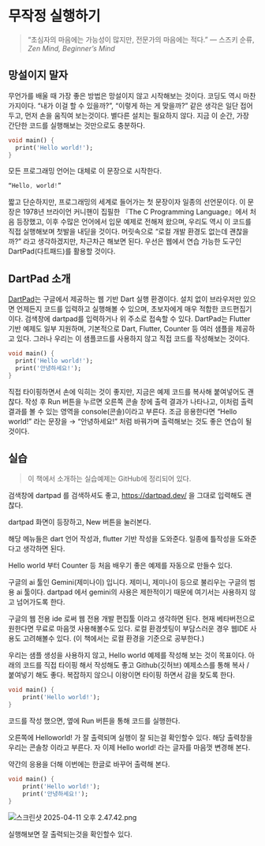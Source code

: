# 무작정 실행하기

> “초심자의 마음에는 가능성이 많지만, 전문가의 마음에는 적다.” — 스즈키 순류, *Zen Mind, Beginner’s Mind*

## 망설이지 말자
무언가를 배울 때 가장 좋은 방법은 망설이지 않고 시작해보는 것이다. 코딩도 역시 마찬가지이다.
“내가 이걸 할 수 있을까?”, “이렇게 하는 게 맞을까?” 같은 생각은 일단 접어두고, 먼저 손을 움직여 보는것이다. 별다른 설치는 필요하지 않다. 지금 이 순간, 가장 간단한 코드를 실행해보는 것만으로도 충분하다.

```dart
void main() {
  print('Hello world!');
}
```

모든 프로그래밍 언어는 대체로 이 문장으로 시작한다.

```dart
“Hello, world!”
```

짧고 단순하지만, 프로그래밍의 세계로 들어가는 첫 문장이자 일종의 선언문이다. 이 문장은 1978년 브라이언 커니핸이 집필한 『The C Programming Language』에서 처음 등장했고, 이후 수많은 언어에서 입문 예제로 전해져 왔으며, 우리도 역시 이 코드를 직접 실행해보며 첫발을 내딛을 것이다. 머릿속으로 “로컬 개발 환경도 없는데 괜찮을까?” 라고 생각하겠지만, 차근차근 해보면 된다. 우선은 웹에서 연습 가능한 도구인 DartPad(다트패드)를 활용할 것이다.

## **DartPad 소개**

[DartPad](https://dartpad.dev/)는 구글에서 제공하는 웹 기반 Dart 실행 환경이다. 설치 없이 브라우저만 있으면 언제든지 코드를 입력하고 실행해볼 수 있으며, 초보자에게 매우 적합한 코드편집기이다. 검색창에 dartpad를 입력하거나 위 주소로 접속할 수 있다. DartPad는 Flutter 기반 예제도 일부 지원하며, 기본적으로 Dart, Flutter, Counter 등 여러 샘플을 제공하고 있다. 그러나 우리는 이 샘플코드를 사용하지 않고 직접 코드를 작성해보는 것이다.

```dart
void main() {
  print('Hello world!');
  print('안녕하세요!');
}
```

직접 타이핑하면서 손에 익히는 것이 좋지만, 지금은 예제 코드를 복사해 붙여넣어도 괜찮다. 작성 후 Run 버튼을 누르면 오른쪽 콘솔 창에 출력 결과가 나타나고, 이처럼 출력 결과를 볼 수 있는 영역을 console(콘솔)이라고 부른다. 조금 응용한다면 “Hello world!” 라는 문장을 → “안녕하세요!” 처럼 바꿔가며 출력해보는 것도 좋은 연습이 될것이다.

## 실습

>이 책에서 소개하는 실습예제는 GitHub에 정리되어 있다.

검색창에 dartpad 를 검색하셔도 좋고, https://dartpad.dev/ 을 그대로 입력해도 괜찮다.

[](https://lh7-rt.googleusercontent.com/docsz/AD_4nXfebOGpSxps_bEmPmPWKNwCB_VIJOddPenN4VYH2-q5eLy9DUW2RPkXXnunS841G00E_7wesZaNOuSluvxE7CBr5aesr9Iw8SLeU70X4Mr7l6BvVNYczz4zxGMZteDShle_zDbqhg?key=6pxMBx7KwkboltDacPkMGS_I)

dartpad 화면이 등장하고, New 버튼을 눌러본다.

[](https://lh7-rt.googleusercontent.com/docsz/AD_4nXfil9DIfijqgutOfcA7dgbwuSRxUQBvjXLnm-aM25kN8Sf--71vPGg9s0i0_ZYtKVJ2FjM_Cqktn9jNR718K5Dg6-z5ezTPv_-LZ4lalD8zAmGQQDSrwPxgkwZlRhHB_RveBab4UA?key=6pxMBx7KwkboltDacPkMGS_I)

해당 메뉴들은 dart 언어 작성과, flutter 기반 작성을 도와준다. 일종에 틀작성을 도와준다고 생각하면 된다.

[](https://lh7-rt.googleusercontent.com/docsz/AD_4nXdIePuTx5wjrHvwEuZ0ZMUR79nOB1hlqnBXe_shhM1hoYjOoUrl9uPUha9iNUqL0C8rrVqvxpSsisJ_YkNV9hPDJKMOVUOJDzJvocrazd8rGIjRLdbygk4zUvtKmNeYWaGdzLY2FA?key=6pxMBx7KwkboltDacPkMGS_I)

Hello world 부터 Counter 등 처음 배우기 좋은 예제를 자동으로 만들수 있다.

[](https://lh7-rt.googleusercontent.com/docsz/AD_4nXfjVjPo0_Sp8CrQkFXSKcbnu7_2syHx0E4NH3CjSGHApfUB0BFQyRj6Ias_cvTTd1-_8LwByOF7wLHWHomYPRb7Sml0wA6b2zW_iSkxqMPyi0C0JXF5fMcswS_odoZx5HtryFdtrw?key=6pxMBx7KwkboltDacPkMGS_I)

[](https://lh7-rt.googleusercontent.com/docsz/AD_4nXeuHz0k8vu57NR07xnL5FURBN0oICiF0_59PV1zKsrq5LTpiu-eoQVnWIUTRVzpGAIBB6RUK1FLBhHCrjuoAUxADAXek-cLTJcQb6blPLXb4f7ceyqlOok5OGoDYJnsr422dI5k?key=6pxMBx7KwkboltDacPkMGS_I)

구글의 ai 툴인 Gemini(제미나이) 입니다. 제미니, 제미나이 등으로 불리우는 구글의 범용 ai 툴이다. dartpad 에서 gemini의 사용은 제한적이기 때문에 여기서는 사용하지 않고 넘어가도록 한다.

[](https://lh7-rt.googleusercontent.com/docsz/AD_4nXf8SLcq8zh-78-N_6xHNkf54G_Kp2IAKyzHHrhxVFHU1u3-uvzcHtPnGy48DXwrTqqLS8Yn76OBQF2C5OFfo8Iu5gBbdYg229x9MFhjjn5C98PkwThVKPVhdHeW0k1hXunYBpKK?key=6pxMBx7KwkboltDacPkMGS_I)

구글의 웹 전용 ide 로써 웹 전용 개발 편집툴 이라고 생각하면 된다. 현재 베타버전으로 원한다면 무료로 마음껏 사용해볼수도 있다. 로컬 환경셋팅이 부담스러운 경우 웹IDE 사용도 고려해볼수 있다. (이 책에서는 로컬 환경을 기준으로 공부한다.)

우리는 샘플 생성을 사용하지 않고, Hello world 예제를 작성해 보는 것이 목표이다. 아래의 코드를 직접 타이핑 해서 작성해도 좋고 Github(깃허브) 예제소스를 통해 복사 / 붙여넣기 해도 좋다. 복잡하지 않으니 이왕이면 타이핑 하면서 감을 찾도록 한다.

```dart
void main() {
	print('Hello world!');
}
```

코드를 작성 했으면, 옆에 Run 버튼을 통해 코드를 실행한다.

[](https://lh7-rt.googleusercontent.com/docsz/AD_4nXfLxp44V6PiWg2_A7ReaonzKF3ec3Pac9BtoZYYJaCJJvQZ522J-aGcdtWo3ELhxnrP6Mco7luDZbXCw8v_w9QBeLKvk7mCcSTCtKDxf6eWa8VrH8O8wUsPE3k-gQDsvWACQ6nA9w?key=6pxMBx7KwkboltDacPkMGS_I)

[](https://lh7-rt.googleusercontent.com/docsz/AD_4nXdbNdmCO5uzkBuM1hkx66SwHEbvd9g5_TeK-j5PBUvhqkZJu4U0oDEVH5_F7Jk04K94vkANYcuabNgm5PiLOxLb9IuwrQ4mMdNxtL6eNZ-_x1N-hFXikSHxPA5-eDhToQfuAROYZw?key=6pxMBx7KwkboltDacPkMGS_I)

오른쪽에 Helloworld! 가 잘 출력되며 실행이 잘 되는걸 확인할수 있다. 해당 출력창을 우리는 콘솔창 이라고 부른다. 자 이제 Hello world! 라는 글자를 마음껏 변경해 본다.

약간의 응용을 더해 이번에는 한글로 바꾸어 출력해 본다.

```dart
void main() {
	print('Hello world!');
	print('안녕하세요!');
}
```

![스크린샷 2025-04-11 오후 2.47.42.png](attachment:2ca1bf50-40ab-49e9-950f-8597ade4aa52:스크린샷_2025-04-11_오후_2.47.42.png)

실행해보면 잘 출력되는것을 확인할수 있다.